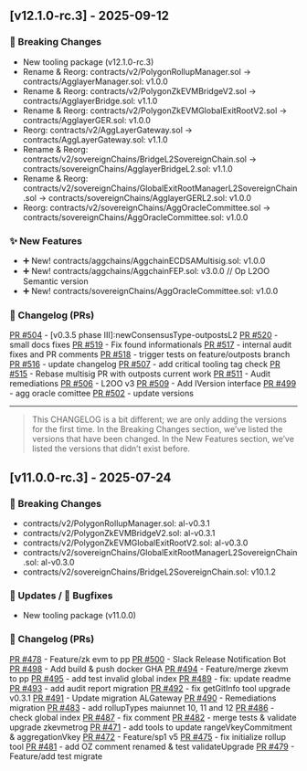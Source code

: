 
## [v12.1.0-rc.3] - 2025-09-12

### 🚨 Breaking Changes
- New tooling package (v12.1.0-rc.3)
- Rename & Reorg: contracts/v2/PolygonRollupManager.sol -> contracts/AgglayerManager.sol: v1.0.0
- Rename & Reorg: contracts/v2/PolygonZkEVMBridgeV2.sol -> contracts/AgglayerBridge.sol: v1.1.0
- Rename & Reorg: contracts/v2/PolygonZkEVMGlobalExitRootV2.sol -> contracts/AgglayerGER.sol: v1.0.0
- Reorg: contracts/v2/AggLayerGateway.sol -> contracts/AggLayerGateway.sol: v1.1.0
- Rename & Reorg: contracts/v2/sovereignChains/BridgeL2SovereignChain.sol -> contracts/sovereignChains/AgglayerBridgeL2.sol: v1.1.0
- Rename & Reorg: contracts/v2/sovereignChains/GlobalExitRootManagerL2SovereignChain.sol -> contracts/sovereignChains/AgglayerGERL2.sol: v1.0.0
- Reorg: contracts/v2/sovereignChains/AggOracleCommittee.sol -> contracts/sovereignChains/AggOracleCommittee.sol: v1.0.0

### ✨ New Features
- ➕ New! contracts/aggchains/AggchainECDSAMultisig.sol: v1.0.0
- ➕ New! contracts/aggchains/AggchainFEP.sol: v3.0.0 // Op L2OO Semantic version
- ➕ New! contracts/sovereignChains/AggOracleCommittee.sol: v1.0.0

### 📜 Changelog (PRs)
[PR #504](https://github.com/agglayer/agglayer-contracts/pull/504) - [v0.3.5 phase III]:newConsensusType-outpostsL2
[PR #520](https://github.com/agglayer/agglayer-contracts/pull/520) - small docs fixes
[PR #519](https://github.com/agglayer/agglayer-contracts/pull/519) - Fix found informationals
[PR #517](https://github.com/agglayer/agglayer-contracts/pull/517) - internal audit fixes and PR comments
[PR #518](https://github.com/agglayer/agglayer-contracts/pull/518) - trigger tests on feature/outposts branch
[PR #516](https://github.com/agglayer/agglayer-contracts/pull/516) - update changelog
[PR #507](https://github.com/agglayer/agglayer-contracts/pull/507) - add critical tooling tag check
[PR #515](https://github.com/agglayer/agglayer-contracts/pull/515) - Rebase multisig PR with outposts current work
[PR #511](https://github.com/agglayer/agglayer-contracts/pull/511) - Audit remediations
[PR #506](https://github.com/agglayer/agglayer-contracts/pull/506) - L2OO v3
[PR #509](https://github.com/agglayer/agglayer-contracts/pull/509) - Add IVersion interface
[PR #499](https://github.com/agglayer/agglayer-contracts/pull/499) - agg oracle comittee
[PR #502](https://github.com/agglayer/agglayer-contracts/pull/502) - update versions

---
> This CHANGELOG is a bit different; we are only adding the versions for the first time.
> In the Breaking Changes section, we’ve listed the versions that have been changed.
> In the New Features section, we’ve listed the versions that didn’t exist before.

## [v11.0.0-rc.3] - 2025-07-24

### 🚨 Breaking Changes
- contracts/v2/PolygonRollupManager.sol: al-v0.3.1
- contracts/v2/PolygonZkEVMBridgeV2.sol: al-v0.3.1
- contracts/v2/PolygonZkEVMGlobalExitRootV2.sol: al-v0.3.0
- contracts/v2/sovereignChains/GlobalExitRootManagerL2SovereignChain.sol: al-v0.3.0
- contracts/v2/sovereignChains/BridgeL2SovereignChain.sol: v10.1.2

### 📝 Updates / 🐛 Bugfixes
- New tooling package (v11.0.0)

### 📜 Changelog (PRs)
[PR #478](https://github.com/agglayer/agglayer-contracts/pull/478) - Feature/zk evm to pp
[PR #500](https://github.com/agglayer/agglayer-contracts/pull/500) - Slack Release Notification Bot
[PR #498](https://github.com/agglayer/agglayer-contracts/pull/498) - Add build & push docker GHA
[PR #494](https://github.com/agglayer/agglayer-contracts/pull/494) - Feature/merge zkevm to pp
[PR #495](https://github.com/agglayer/agglayer-contracts/pull/495) - add test invalid global index
[PR #489](https://github.com/agglayer/agglayer-contracts/pull/489) - fix: update readme
[PR #493](https://github.com/agglayer/agglayer-contracts/pull/493) - add audit report migration
[PR #492](https://github.com/agglayer/agglayer-contracts/pull/492) - fix getGitInfo tool upgrade v0.3.1
[PR #491](https://github.com/agglayer/agglayer-contracts/pull/491) - Update migration ALGateway
[PR #490](https://github.com/agglayer/agglayer-contracts/pull/490) - Remediations migration
[PR #483](https://github.com/agglayer/agglayer-contracts/pull/483) - add rollupTypes maiunnet 10, 11 and 12
[PR #486](https://github.com/agglayer/agglayer-contracts/pull/486) - check global index
[PR #487](https://github.com/agglayer/agglayer-contracts/pull/487) - fix comment
[PR #482](https://github.com/agglayer/agglayer-contracts/pull/482) - merge tests & validate upgrade zkevmetrog
[PR #471](https://github.com/agglayer/agglayer-contracts/pull/471) - add tools to update rangeVkeyCommitment & aggregationVkey
[PR #472](https://github.com/agglayer/agglayer-contracts/pull/472) - Feature/sp1 v5
[PR #475](https://github.com/agglayer/agglayer-contracts/pull/475) - fix initialize rollup tool
[PR #481](https://github.com/agglayer/agglayer-contracts/pull/481) - add OZ comment renamed & test validateUpgrade
[PR #479](https://github.com/agglayer/agglayer-contracts/pull/479) - Feature/add test migrate


